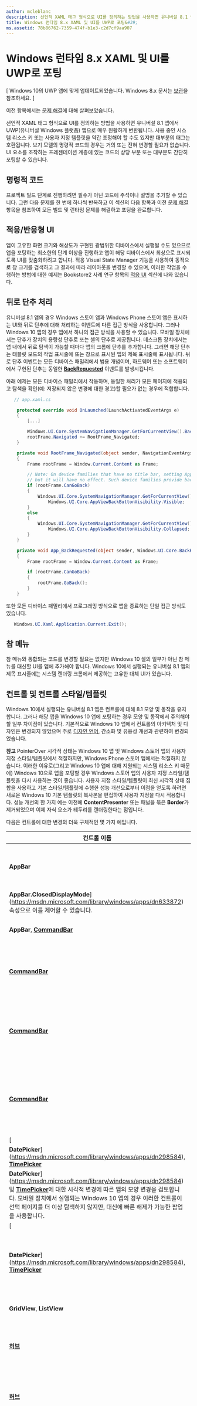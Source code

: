 ```yaml
---
author: mcleblanc
description: 선언적 XAML 태그 형식으로 UI를 정의하는 방법을 사용하면 유니버설 8.1 앱에서 UWP(유니버설 Windows 플랫폼) 앱으로 매우 원활하게 변환됩니다.
title: Windows 런타임 8.x XAML 및 UI를 UWP로 포팅&#39;
ms.assetid: 78b86762-7359-474f-b1e3-c2d7cf9aa907
---
```


# Windows 런타임 8.x XAML 및 UI를 UWP로 포팅

\[ Windows 10의 UWP 앱에 맞게 업데이트되었습니다. Windows 8.x 문서는 [보관](http://go.microsoft.com/fwlink/p/?linkid=619132)을 참조하세요. \]

이전 항목에서는 [문제 해결](w8x-to-uwp-troubleshooting.md)에 대해 살펴보았습니다.

선언적 XAML 태그 형식으로 UI를 정의하는 방법을 사용하면 유니버설 8.1 앱에서 UWP(유니버설 Windows 플랫폼) 앱으로 매우 원활하게 변환됩니다. 사용 중인 시스템 리소스 키 또는 사용자 지정 템플릿을 약간 조정해야 할 수도 있지만 대부분의 태그는 호환됩니다. 보기 모델의 명령적 코드의 경우는 거의 또는 전혀 변경할 필요가 없습니다. UI 요소를 조작하는 프레젠테이션 계층에 있는 코드의 상당 부분 또는 대부분도 간단히 포팅할 수 있습니다.

## 명령적 코드

프로젝트 빌드 단계로 진행하려면 필수가 아닌 코드에 주석이나 설명을 추가할 수 있습니다. 그런 다음 문제를 한 번에 하나씩 반복하고 이 섹션의 다음 항목과 이전 [문제 해결](w8x-to-uwp-troubleshooting.md) 항목을 참조하여 모든 빌드 및 런타임 문제를 해결하고 포팅을 완료합니다.

## 적응/반응형 UI

앱이 고유한 화면 크기와 해상도가 구현된 광범위한 디바이스에서 실행될 수도 있으므로 앱을 포팅하는 최소한의 단계 이상을 진행하고 앱이 해당 디바이스에서 최상으로 표시되도록 UI를 맞춤화하려고 합니다. 적응 Visual State Manager 기능을 사용하여 동적으로 창 크기를 검색하고 그 결과에 따라 레이아웃을 변경할 수 있으며, 이러한 작업을 수행하는 방법에 대한 예제는 Bookstore2 사례 연구 항목의 [적응 UI](w8x-to-uwp-case-study-bookstore2.md#adaptive-ui) 섹션에 나와 있습니다.

## 뒤로 단추 처리

유니버설 8.1 앱의 경우 Windows 스토어 앱과 Windows Phone 스토어 앱은 표시하는 UI와 뒤로 단추에 대해 처리하는 이벤트에 다른 접근 방식을 사용합니다. 그러나 Windows 10 앱의 경우 앱에서 하나의 접근 방식을 사용할 수 있습니다. 모바일 장치에서는 단추가 장치의 용량성 단추로 또는 셸의 단추로 제공됩니다. 데스크톱 장치에서는 앱 내에서 뒤로 탐색이 가능할 때마다 앱의 크롬에 단추를 추가합니다. 그러면 해당 단추는 태블릿 모드의 작업 표시줄에 또는 창으로 표시된 앱의 제목 표시줄에 표시됩니다. 뒤로 단추 이벤트는 모든 디바이스 패밀리에서 범용 개념이며, 하드웨어 또는 소프트웨어에서 구현된 단추는 동일한 [**BackRequested**](https://msdn.microsoft.com/library/windows/apps/dn893596) 이벤트를 발생시킵니다.

아래 예제는 모든 디바이스 패밀리에서 작동하며, 동일한 처리가 모든 페이지에 적용되고 탐색을 확인(예: 저장되지 않은 변경에 대한 경고)할 필요가 없는 경우에 적합합니다.

```csharp
   // app.xaml.cs

    protected override void OnLaunched(LaunchActivatedEventArgs e)
    {
        [...]

        Windows.UI.Core.SystemNavigationManager.GetForCurrentView().BackRequested += App_BackRequested;
        rootFrame.Navigated += RootFrame_Navigated;
    }

    private void RootFrame_Navigated(object sender, NavigationEventArgs e)
    {
        Frame rootFrame = Window.Current.Content as Frame;

        // Note: On device families that have no title bar, setting AppViewBackButtonVisibility can safely execute 
        // but it will have no effect. Such device families provide back button UI for you.
        if (rootFrame.CanGoBack)
        {
            Windows.UI.Core.SystemNavigationManager.GetForCurrentView().AppViewBackButtonVisibility = 
                Windows.UI.Core.AppViewBackButtonVisibility.Visible;
        }
        else
        {
            Windows.UI.Core.SystemNavigationManager.GetForCurrentView().AppViewBackButtonVisibility = 
                Windows.UI.Core.AppViewBackButtonVisibility.Collapsed;
        }
    }

    private void App_BackRequested(object sender, Windows.UI.Core.BackRequestedEventArgs e)
    {
        Frame rootFrame = Window.Current.Content as Frame;

        if (rootFrame.CanGoBack)
        {
            rootFrame.GoBack();
        }
    }
```

또한 모든 디바이스 패밀리에서 프로그래밍 방식으로 앱을 종료하는 단일 접근 방식도 있습니다.

```csharp
   Windows.UI.Xaml.Application.Current.Exit();
```

## 참 메뉴

참 메뉴와 통합되는 코드를 변경할 필요는 없지만 Windows 10 셸의 일부가 아닌 참 메뉴를 대신할 UI를 앱에 추가해야 합니다. Windows 10에서 실행되는 유니버설 8.1 앱의 제목 표시줄에는 시스템 렌더링 크롬에서 제공하는 고유한 대체 UI가 있습니다.

## 컨트롤 및 컨트롤 스타일/템플릿

Windows 10에서 실행되는 유니버설 8.1 앱은 컨트롤에 대해 8.1 모양 및 동작을 유지합니다. 그러나 해당 앱을 Windows 10 앱에 포팅하는 경우 모양 및 동작에서 주의해야 할 일부 차이점이 있습니다. 기본적으로 Windows 10 앱에서 컨트롤의 아키텍처 및 디자인은 변경되지 않았으며 주로 [디자인 언어](#design-language), 간소화 및 유용성 개선과 관련하여 변경되었습니다.

**참고** PointerOver 시각적 상태는 Windows 10 앱 및 Windows 스토어 앱의 사용자 지정 스타일/템플릿에서 적절하지만, Windows Phone 스토어 앱에서는 적절하지 않습니다. 이러한 이유로(그리고 Windows 10 앱에 대해 지원되는 시스템 리소스 키 때문에) Windows 10으로 앱을 포팅할 경우 Windows 스토어 앱의 사용자 지정 스타일/템플릿을 다시 사용하는 것이 좋습니다.
사용자 지정 스타일/템플릿이 최신 시각적 상태 집합을 사용하고 기본 스타일/템플릿에 수행한 성능 개선으로부터 이점을 얻도록 하려면 새로운 Windows 10 기본 템플릿의 복사본을 편집하여 사용자 지정을 다시 적용합니다. 성능 개선의 한 가지 예는 이전에 **ContentPresenter** 또는 패널을 묶은 **Border**가 제거되었으며 이제 자식 요소가 테두리를 렌더링한다는 점입니다.

다음은 컨트롤에 대한 변경의 더욱 구체적인 몇 가지 예입니다.

| 컨트롤 이름 | 변경 |
|--------------|--------|
| **AppBar**   | **AppBar** 컨트롤을 사용하는 경우(이 컨트롤보다는 [**CommandBar**](https://msdn.microsoft.com/library/windows/apps/hh701927)를 사용하는 것이 좋음) Windows 10 앱에서는 기본적으로 해당 컨트롤을 숨기지 않습니다. [
            **AppBar.ClosedDisplayMode**](https://msdn.microsoft.com/library/windows/apps/dn633872) 속성으로 이를 제어할 수 있습니다. |
| **AppBar**, [**CommandBar**](https://msdn.microsoft.com/library/windows/apps/hh701927) | Windows 10 앱에서는 **AppBar** 및 [**CommandBar**](https://msdn.microsoft.com/library/windows/apps/hh701927)에 **자세히 보기** 단추(줄임표)가 있습니다. |
| [**CommandBar**](https://msdn.microsoft.com/library/windows/apps/hh701927) | Windows 스토어 앱에서는 [**CommandBar**](https://msdn.microsoft.com/library/windows/apps/hh701927)의 보조 명령이 항상 표시됩니다. Windows Phone 스토어 앱 및 Windows 10 앱에서는 명령 모음이 열릴 때까지 표시되지 않습니다. |
| [**CommandBar**](https://msdn.microsoft.com/library/windows/apps/hh701927) | Windows Phone 스토어 앱의 경우 [**CommandBar.IsSticky**](https://msdn.microsoft.com/library/windows/apps/hh701944) 값은 명령 모음이 빠른 해제가 가능한지 여부에 영향을 주지 않습니다. Windows 10 앱의 경우 **IsSticky**를 true로 설정하면 **CommandBar**에서 빠른 해제 제스처를 무시합니다. |
| [**CommandBar**](https://msdn.microsoft.com/library/windows/apps/hh701927) | Windows 10 앱에서는 [**CommandBar**](https://msdn.microsoft.com/library/windows/apps/hh701927)에서 [**EdgeGesture.Completed**](https://msdn.microsoft.com/library/windows/apps/hh701622) 이벤트와 [**UIElement.RightTapped**](https://msdn.microsoft.com/library/windows/apps/br208984) 이벤트를 처리하지 않습니다. 또한 탭과 위로 살짝 밀기에 응답하지 않습니다. 여전히 이러한 이벤트를 처리하는 옵션이 있다면 [**IsOpen**](https://msdn.microsoft.com/library/windows/apps/hh701939)으로 설정합니다. |
| [
            **DatePicker**](https://msdn.microsoft.com/library/windows/apps/dn298584), [**TimePicker**](https://msdn.microsoft.com/library/windows/apps/dn299280) | [
            **DatePicker**](https://msdn.microsoft.com/library/windows/apps/dn298584) 및 [**TimePicker**](https://msdn.microsoft.com/library/windows/apps/dn299280)에 대한 시각적 변경에 따른 앱의 모양 변경을 검토합니다. 모바일 장치에서 실행되는 Windows 10 앱의 경우 이러한 컨트롤이 선택 페이지를 더 이상 탐색하지 않지만, 대신에 빠른 해제가 가능한 팝업을 사용합니다. |
| [
            **DatePicker**](https://msdn.microsoft.com/library/windows/apps/dn298584), [**TimePicker**](https://msdn.microsoft.com/library/windows/apps/dn299280) | Windows 10 앱에서는 플라이아웃 내부에 [**DatePicker**](https://msdn.microsoft.com/library/windows/apps/dn298584) 또는 [**TimePicker**](https://msdn.microsoft.com/library/windows/apps/dn299280)를 넣을 수 없습니다. 이러한 컨트롤을 팝업 유형의 컨트롤로 표시하려는 경우 [**DatePickerFlyout**](https://msdn.microsoft.com/library/windows/apps/dn625013) 및 [**TimePickerFlyout**](https://msdn.microsoft.com/library/windows/apps/dn608313)을 사용할 수 있습니다. |
| **GridView**, **ListView** | **GridView**/**ListView**에 대해서는 [GridView/ListView 변경](#gridview)을 참조하세요. |
| [**허브**](https://msdn.microsoft.com/library/windows/apps/dn251843) | Windows Phone 스토어 앱에서는 [**Hub**](https://msdn.microsoft.com/library/windows/apps/dn251843) 컨트롤이 마지막 섹션에서 첫 번째 섹션까지 래핑합니다. Windows 스토어 앱 및 Windows 10 앱에서는 허브 섹션이 래핑하지 않습니다. |
| [**허브**](https://msdn.microsoft.com/library/windows/apps/dn251843) | Windows Phone 스토어 앱에서는 [**Hub**](https://msdn.microsoft.com/library/windows/apps/dn251843) 컨트롤의 배경 이미지가 허브 섹션을 기준으로 시차 효과를 내면서 이동합니다. Windows 스토어 앱 및 Windows 10 앱에서는 시차가 사용되지 않습니다. |
| [**허브**](https://msdn.microsoft.com/library/windows/apps/dn251843)  | 유니버설 8.1 앱에서는 [**HubSection.IsHeaderInteractive**](https://msdn.microsoft.com/library/windows/apps/dn251917) 속성으로 섹션 헤더(및 그 옆에서 렌더링된 펼침 단추 문자 모양)가 대화형이 됩니다. Windows 10 앱에는 헤더 옆에 대화형 "자세히 보기" 어포던스가 있지만, 헤더 자체가 대화형은 아닙니다. **IsHeaderInteractive**에서 여전히 조작이 [**Hub.SectionHeaderClick**](https://msdn.microsoft.com/library/windows/apps/dn251953) 이벤트를 발생시킬지 여부를 결정합니다. |
| **MessageDialog** | **MessageDialog**를 사용하려면 더욱 유연한 [**ContentDialog**](https://msdn.microsoft.com/library/windows/apps/dn633972)를 사용하는 것이 좋습니다. 또한 [XAML UI 기본 사항](http://go.microsoft.com/fwlink/p/?linkid=619992) 샘플을 참조하세요. |
| **ListPickerFlyout**, **PickerFlyout**  | **ListPickerFlyout** 및 **PickerFlyout**은 Windows 10 앱에서 사용되지 않습니다. 단일 선택 플라이아웃의 경우 [**MenuFlyout**](https://msdn.microsoft.com/library/windows/apps/dn299030)을 사용하고, 더욱 복잡한 환경의 경우 [**Flyout**](https://msdn.microsoft.com/library/windows/apps/dn279496)을 사용합니다. |
| [**PasswordBox**](https://msdn.microsoft.com/library/windows/apps/br227519) | [
            **PasswordBox.IsPasswordRevealButtonEnabled**](https://msdn.microsoft.com/library/windows/apps/hh702579) 속성은 Windows 10 앱에서 사용되지 않으며, 설정해도 아무 영향이 없습니다. 대신 [**PasswordBox.PasswordRevealMode**](https://msdn.microsoft.com/library/windows/apps/dn890867)를 사용합니다. 이 속성이 **Peek**의 기본값입니다(Windows 스토어 앱에서처럼 눈 문자 모양이 표시됨). 또한 [암호 상자에 대한 지침](https://msdn.microsoft.com/library/windows/apps/dn596103)을 참조하세요. |
| [**Pivot**](https://msdn.microsoft.com/library/windows/apps/dn608241) | [
            **Pivot**](https://msdn.microsoft.com/library/windows/apps/dn608241) 컨트롤은 이제 범용이며 더 이상 모바일 디바이스로 사용이 제한되지 않습니다. |
| [**SearchBox**](https://msdn.microsoft.com/library/windows/apps/dn252771) | [
            **SearchBox**](https://msdn.microsoft.com/library/windows/apps/dn252803)는 범용 디바이스 패밀리에 구현되어 있지만 모바일 디바이스에서 완전히 작동하지 않습니다. [AutoSuggestBox를 위해 더 이상 사용되지 않는 SearchBox](#searchbox)를 참조하세요. |
| **SemanticZoom** | **SemanticZoom**에 대해서는 [SemanticZoom 변경](#semantic-zoom)을 참조하세요. |
| [**ScrollViewer**](https://msdn.microsoft.com/library/windows/apps/br209527)  | [
            **ScrollViewer**](https://msdn.microsoft.com/library/windows/apps/br209527)의 일부 기본 속성이 변경되었습니다. [
            **HorizontalScrollMode**](https://msdn.microsoft.com/library/windows/apps/br209549)는 **Auto**이고, [**VerticalScrollMode**](https://msdn.microsoft.com/library/windows/apps/br209589)는 **Auto**이며, [**ZoomMode**](https://msdn.microsoft.com/library/windows/apps/br209601)는 **Disabled**입니다. 새 기본값이 앱에 적합하지 않으면 스타일에서 변경하거나 컨트롤 자체의 로컬 값으로 변경할 수 있습니다.  |
| [**TextBox**](https://msdn.microsoft.com/library/windows/apps/br209683) | Windows 스토어 앱에서는 [**TextBox**](https://msdn.microsoft.com/library/windows/apps/br209683)에 대한 맞춤법 검사가 기본적으로 꺼져 있습니다. Windows Phone 스토어 앱 및 Windows 10 앱에서는 기본적으로 켜져 있습니다. |
| [**TextBox**](https://msdn.microsoft.com/library/windows/apps/br209683) | [
            **TextBox**](https://msdn.microsoft.com/library/windows/apps/br209683)의 기본 글꼴 크기가 11에서 15로 변경되었습니다. |
| [**TextBox**](https://msdn.microsoft.com/library/windows/apps/br209683) | [
            **TextBox.TextReadingOrder**](https://msdn.microsoft.com/library/windows/apps/dn252859)의 기본값이 **Default**에서 **DetectFromContent**로 변경되었습니다. 값이 적합하지 않으면 **UseFlowDirection**을 사용합니다.. **Default**는 사용하지 않습니다. Various |
| 테마 컬러는 Windows Phone 스토어 앱 및 Windows 10 앱에 적용되지만, Windows 스토어 앱에는 적용되지 않습니다. | UWP 앱 컨트롤에 대한 자세한 내용은 [기능별 컨트롤](https://msdn.microsoft.com/library/windows/apps/mt185405), [컨트롤 목록](https://msdn.microsoft.com/library/windows/apps/mt185406) 및 [컨트롤에 대한 지침](https://msdn.microsoft.com/library/windows/apps/dn611856)을 참조하세요.  |

Windows 10의 디자인 언어

##  유니버설 8.1 앱과 Windows 10 앱 사이의 디자인 언어에 중요한 차이점이 몇 가지 있습니다.

자세한 내용은 [디자인](http://dev.windows.com/design)을 참조하세요. 디자인 언어의 변경에도 불구하고 디자인 원칙은 일관되게 유지됩니다. 즉, 세부 정보에 신경을 쓰지만 항상 크롬이 아니라 콘텐츠에 집중하여 간결함을 추구하며, 시각적 요소를 적극적으로 최소화하고, 디지털 도메인에 대한 인증 상태를 유지하며, 특히 입력 체계에 시각적 계층 구조를 사용하며, 그리드에 디자인을 사용하고 유연한 애니메이션을 사용하여 독창적인 사용자 환경을 제공합니다. 유효 픽셀, 가시거리 및 배율 인수

## 이전에 보기 픽셀은 장치의 실제 물리적 크기와 해상도에서 UI 요소의 크기 및 레이아웃을 추상화하는 방법이었습니다.

이제 보기 픽셀은 유효 픽셀로 발전했으며 해당 용어의 설명, 의미하는 내용 및 이러한 용어가 제공하는 추가 가치는 다음과 같습니다. “해상도”라는 용어는 일반적으로 생각하는 픽셀 수가 아닌 픽셀 밀도 기준을 의미합니다.

“유효 해상도”는 장치의 가시거리와 물리적 픽셀 크기의 차이를 고려하여 이미지 또는 문자 모양을 구성하는 물리적 픽셀 수를 눈으로 확인할 수 있는 방법입니다(픽셀 밀도는 물리적 픽셀 크기의 역). 유효 해상도는 사용자 중심이므로 환경을 구축하는 데 유용한 메트릭입니다. 모든 요소를 이해하고 UI 요소의 크기를 제어하여 유용한 사용자 환경을 구축할 수 있습니다. 장치마다 유효 픽셀 수가 다릅니다. 가장 작은 장치의 경우 320epx에서부터 중간 크기 모니터의 경우 최대 1024epx 이상의 상당한 너비에 이르기까지 다양합니다.

기존과 마찬가지로 자동 크기 조정 요소 및 동적 레이아웃 패널을 계속 사용할 수 있습니다. XAML 태그에서 고정 크기로 UI 요소의 속성을 설정할 수 있는 경우가 몇 가지 있습니다. 배율 인수는 앱이 실행되는 장치와 사용자가 지정한 디스플레이 설정에 따라 앱에 자동으로 적용됩니다. 또한 배율 인수는 고정 크기의 모든 UI 요소를 유지하여 다양한 화면 크기에서 사용자에게 거의 일정한 크기의 터치(및 읽기) 대상을 제공하는 역할을 합니다. 또한 동적 레이아웃과 함께 사용하면 단순히 장치에 따라 UI 크기를 광학적으로 조정하지는 않습니다. 대신 사용 가능한 공간에 적절한 콘텐츠 양을 맞추기 위해 필요한 작업을 수행합니다. 앱이 모든 디스플레이에서 최상의 환경을 제공하므로, 각기 특정 배율 인수에 적합한 여러 가지 크기로 각 비트맵 자산을 만드는 것이 좋습니다.

100%, 200% 및 400% 배율의 자산을 제공(해당하는 우선 순위로)하면 대부분의 경우에 중간 배율에서 좋은 결과가 나옵니다. **참고** 어떤 이유로든 둘 이상의 크기로 자산을 만들 수 없는 경우 100% 배율 자산을 만듭니다.

Microsoft Visual Studio에서 UWP 앱의 기본 프로젝트 템플릿은 브랜딩 자산(타일 이미지 및 로고)을 하나의 크기로만 제공하지만 100% 배율은 아닙니다. 고유한 앱의 자산을 작성할 때 이 섹션의 지침에 따라 100%, 200% 및 400% 크기를 제공하고 자산 팩을 사용하세요. 복잡한 아트워크가 있으면 훨씬 더 큰 크기로 자산을 제공할 수 있습니다.

벡터 아트를 시작하면 모든 배율에서 고품질의 자산을 생성하기가 비교적 쉽습니다. 모든 배율 인수를 지원하도록 권장하는 것은 아니지만 Windows 10 앱에 대한 전체 배율 인수 목록은 100%, 125%, 150%, 200%, 250%, 300% 및 400%입니다.

여러 배율의 자산을 제공하면 스토어에서 각 장치에 맞는 올바른 크기의 자산을 선택하고 해당 자산만 다운로드됩니다. 스토어에서 장치의 DPI에 따라 다운로드할 자산을 선택합니다. Windows 스토어 앱에서 140%, 220% 등의 배율 인수로 자산을 다시 사용할 수 있지만 앱은 새 배율 인수 중 하나로 실행되므로 일부 비트맵 크기 조정은 어쩔 수 없습니다. 다양한 장치에서 앱을 테스트하여 결과가 만족스러운지 여부를 확인하세요. 리터럴 차원 값이 태그(크기 모양 또는 기타 요소, 입력 체계)에 사용되는 Windows 스토어 앱의 XAML 태그를 다시 사용할 수도 있습니다.

그러나 일부의 경우에 큰 배율 인수가 유니버설 8.1 앱이 아닌 Windows 10 앱의 장치에서 사용됩니다(예를 들어 150%는 이전에 140%였던 곳에서 사용되며 200%는 180%였던 곳에서 사용됨). 따라서 Windows 10에서 현재 이러한 리터럴 값이 너무 크다고 생각되면 0.8을 곱해 보세요. 자세한 내용은 [UWP 앱용 반응형 디자인 101](https://msdn.microsoft.com/library/windows/apps/dn958435)을 참조하세요. GridView/ListView 변경

## 컨트롤을 세로로(이전에 기본적으로 가로였던 대신) 스크롤할 수 있도록 하기 위해 [**GridView**](https://msdn.microsoft.com/library/windows/apps/br242705)에 대한 기본 스타일 setter에 몇 가지 변경 내용이 적용되었습니다.

프로젝트의 기본 스타일 복사본을 편집하면 복사본에 이러한 변경이 없으므로 수동으로 변경해야 합니다. 변경 목록은 다음과 같습니다. [
            **ScrollViewer.HorizontalScrollBarVisibility**](https://msdn.microsoft.com/library/windows/apps/br209547)에 대한 setter가 **Auto**에서 **Disabled**로 변경되었습니다.

-   [
            **ScrollViewer.VerticalScrollBarVisibility**](https://msdn.microsoft.com/library/windows/apps/br209587)에 대한 setter가 **Disabled**에서 **Auto**로 변경되었습니다.
-   [
            **ScrollViewer.HorizontalScrollMode**](https://msdn.microsoft.com/library/windows/apps/br209549)에 대한 setter가 **Enabled**에서 **Disabled**로 변경되었습니다.
-   [
            **ScrollViewer.VerticalScrollMode**](https://msdn.microsoft.com/library/windows/apps/br209589)에 대한 setter가 **Disabled**에서 **Enabled**로 변경되었습니다.
-   [
            **ItemsPanel**](https://msdn.microsoft.com/library/windows/apps/br242826)에 대한 setter에서 [**ItemsWrapGrid.Orientation**](https://msdn.microsoft.com/library/windows/apps/dn298907) 값이 **Vertical**에서 **Horizontal**로 변경되었습니다.
-   마지막 변경 내용(**Orientation**에 대한 변경)이 모순되는 것처럼 보인다면 래핑 그리드에 대해 이야기한 내용을 기억해 보세요.

가로 방향 래핑 그리드(새 값)는 텍스트가 가로로 표시되고 다음 줄이 아래쪽으로 페이지 끝에서 중단되는 쓰기 시스템과 유사합니다. 세로로 스크롤되는 텍스트의 페이지입니다. 반대로, 세로 방향 래핑 그리드 (이전 값)는 텍스트가 세로로 표시되고 따라서 가로로 스크롤되는 쓰기 시스템과 유사합니다. 다음의 Windows 10에서 변경되었거나 지원되지 않는 [**GridView**](https://msdn.microsoft.com/library/windows/apps/br242705) 및 [**ListView**](https://msdn.microsoft.com/library/windows/apps/br242878) 측면입니다.

[
            **IsSwipeEnabled**](https://msdn.microsoft.com/library/windows/apps/hh702518) 속성(Windows 스토어 앱에만 해당)은 Windows 10 앱에 대해 지원되지 않습니다.

-   API는 여전히 존재하지만, 효과가 없는 설정입니다. 이전의 모든 선택 제스처는 아래쪽으로 살짝 밀기(데이터가 검색할 수 없다는 것을 표시하므로 지원되지 않음) 및 마우스 오른쪽 단추로 클릭(상황에 맞는 메뉴를 표시하기 위해 예약됨)을 제외하고 지원됩니다. [
            **ReorderMode**](https://msdn.microsoft.com/library/windows/apps/dn625099) 속성(Windows Phone 스토어 앱에만 해당)은 Windows 10 앱에 대해 지원되지 않습니다.
-   API는 여전히 존재하지만, 효과가 없는 설정입니다. 대신 **GridView** 또는 **ListView**에서 [**AllowDrop**](https://msdn.microsoft.com/library/windows/apps/br208912) 및 [**CanReorderItems**](https://msdn.microsoft.com/library/windows/apps/br242882)를 true로 설정합니다. 그러면 사용자가 누르고 있기(또는 클릭하고 끌기) 제스처를 사용하여 순서를 바꿀 수 있습니다. Windows 10에 대해 개발할 때 항목 컨테이너 스타일에서 [**ListView**](https://msdn.microsoft.com/library/windows/apps/br242878)와 [**GridView**](https://msdn.microsoft.com/library/windows/apps/br242705) 둘 다에 [**GridViewItemPresenter**](https://msdn.microsoft.com/library/windows/apps/dn279298) 대신 [**ListViewItemPresenter**](https://msdn.microsoft.com/library/windows/apps/dn298500)를 사용합니다.
-   기본 항목 컨테이너 스타일의 복사본을 편집하면 올바른 형식을 가져올 수 있습니다. 선택 시각 효과가 Windows 10 앱에 대해 변경되었습니다.
-   [
            **SelectionMode**](https://msdn.microsoft.com/library/windows/apps/br242915)를 **Multiple**로 설정하면 기본적으로 확인란이 각 항목에 대해 렌더링됩니다. **ListView** 항목의 기본 설정은 항목 옆 인라인에 확인란을 배치한다는 것이며 결과적으로 항목의 나머지에서 차지하는 공간이 약간 축소되며 이동됩니다. **GridView** 항목의 경우 기본적으로 항목의 위에 확인란을 오버레이합니다. 그러나 어떤 경우에도 확인란의 레이아웃(인라인 또는 오버레이)을 [**CheckMode**](https://msdn.microsoft.com/library/windows/apps/dn913923) 속성으로 제어할 수 있으며, 아래 예제와 같이 항목 컨테이너 스타일 내부의 [**ListViewItemPresenter**](https://msdn.microsoft.com/library/windows/apps/windows.ui.xaml.controls.primitives.listviewitempresenter.aspx) 요소에서 표시할지 여부를 [**SelectionCheckMarkVisualEnabled**](https://msdn.microsoft.com/library/windows/apps/dn298541) 속성으로 제어할 수 있습니다. Windows 10에서는 UI 가상화 중에 [**ContainerContentChanging**](https://msdn.microsoft.com/library/windows/apps/dn298914) 이벤트가 항목당 두 번(각각 회수 시와 다시 사용 시) 발생합니다.
-   [
            **InRecycleQueue**](https://msdn.microsoft.com/library/windows/apps/dn279443) 값이 **true**이고 수행할 특별한 회수 작업이 없는 경우 동일한 항목이 다시 사용될 때(이 경우 **InRecycleQueue**가 **false**) 다시 입력되므로 이벤트 처리기를 즉시 종료할 수 있습니다. 인라인 확인란이 있는 listviewitempresenter

```xml
<Style x:Key="CustomItemContainerStyle" TargetType="ListViewItem|GridViewItem">
    ...
    <Setter.Value>
        <ControlTemplate TargetType="ListViewItem|GridViewItem">
            <ListViewItemPresenter CheckMode="Inline|Overlay" ... />
        </ControlTemplate>
    </Setter.Value>
    ...
</Style>
```

![인라인 확인란이 있는 ListViewItemPresenter](images/w8x-to-uwp-case-studies/ui-listviewbase-cb-inline.jpg)

확인란이 오버레이된 listviewitempresenter

![확인란이 오버레이된 ListViewItemPresenter](images/w8x-to-uwp-case-studies/ui-listviewbase-cb-overlay.jpg)

위의 이유로 아래쪽으로 살짝 밀기 및 마우스 오른쪽 단추로 클릭 제스처를 선택 항목에서 제거하면 조작 모델이 변경되었습니다. 그 결과 중 하나로 이제 [**ItemClick**](https://msdn.microsoft.com/library/windows/apps/br242904) 및 [**SelectionChanged**](https://msdn.microsoft.com/library/windows/apps/br209776) 이벤트를 함께 사용할 수 있습니다.

-   Windows 10 앱의 경우 시나리오를 검토하고 "선택" 또는 "호출" 조작 모델을 채택할지 여부를 결정합니다. 자세한 내용은 [조작 모드를 변경하는 방법](https://msdn.microsoft.com/library/windows/apps/xaml/hh780625)을 참조하세요. [
            **ListViewItemPresenter**](https://msdn.microsoft.com/library/windows/apps/windows.ui.xaml.controls.primitives.listviewitempresenter.aspx)의 스타일을 지정하는 데 사용하는 속성이 일부 변경되었습니다.
-   새로운 속성은 [**CheckBoxBrush**](https://msdn.microsoft.com/library/windows/apps/dn913905), [**PressedBackground**](https://msdn.microsoft.com/library/windows/apps/dn913931), [**SelectedPressedBackground**](https://msdn.microsoft.com/library/windows/apps/dn913937) 및 [**FocusSecondaryBorderBrush**](https://msdn.microsoft.com/library/windows/apps/dn898370)입니다. Windows 10 앱에서 무시되는 속성은 [**Padding**](https://msdn.microsoft.com/library/windows/apps/dn424775)(대신 [**ContentMargin**](https://msdn.microsoft.com/library/windows/apps/dn424773) 사용), [**CheckHintBrush**](https://msdn.microsoft.com/library/windows/apps/dn298504), [**CheckSelectingBrush**](https://msdn.microsoft.com/library/windows/apps/dn298506), [**PointerOverBackgroundMargin**](https://msdn.microsoft.com/library/windows/apps/dn424778), [**ReorderHintOffset**](https://msdn.microsoft.com/library/windows/apps/dn298528), [**SelectedBorderThickness**](https://msdn.microsoft.com/library/windows/apps/dn298533) 및 [**SelectedPointerOverBorderBrush**](https://msdn.microsoft.com/library/windows/apps/dn298539)입니다. 다음 표에서는 [**ListViewItem**](https://msdn.microsoft.com/library/windows/apps/br242919) 및 [**GridViewItem**](https://msdn.microsoft.com/library/windows/apps/hh738501) 컨트롤 템플릿의 시각적 상태 및 시각적 상태 그룹에 대한 변경 내용을 설명합니다.

8.1

| Windows 10                 |                         | CommonStates        |                     |
|---------------------|-------------------------|-------------------|---------------------|
| CommonStates        |                         | 일반      |                     |
|                     | 일반                  |                   | PointerOver              |
|                     | PointerOver             |                   | Pressed         |
|                     | Pressed                 |                   | PointerOverPressed             |
|                     | [사용할 수 없음]      |                   | 사용 안 함       |
|                     | [사용할 수 없음]                |                   | [사용할 수 없음]       |
|                     | PointerOverSelected           |                   | [사용할 수 없음] |
|                     | 선택함           |                   | [사용할 수 없음]            |
|                     | PressedSelected           |                   | [사용할 수 없음]     |
| DisabledStates       |                         | [사용할 수 없음]    |                     |
|                     | 사용 안 함           |                   | [사용할 수 없음]            |
|                     | 사용           |                   | SelectionHintStates             |
| [사용할 수 없음] |                         | VerticalSelectionHint     |                     |
|                     | [사용할 수 없음]   |                   | HorizontalSelectionHint       |
|                     | [사용할 수 없음] |                   | NoSelectionHint       |
|                     | [사용할 수 없음]         |                   | [사용할 수 없음]       |
| MultiSelectStates       |                         | [사용할 수 없음] |                     |
|                     | MultiSelectDisabled           |                   | [사용할 수 없음] |
|                     | MultiSelectEnabled           |                   | SelectionStates  |
| [사용할 수 없음]     |                         | 선택 취소     |                     |
|                     | [사용할 수 없음]             |                   | 선택되지 않음       |
|                     | [사용할 수 없음]              |                   | UnselectedPointerOver       |
|                     | [사용할 수 없음]   |                   | UnselectedSwiping       |
|                     | [사용할 수 없음]       |                   | 선택       |
|                     | [사용할 수 없음]               |                   | 선택함       |
|                     | [사용할 수 없음]                |                   | SelectedSwiping       |
|                     | [사용할 수 없음]         |                   | SelectedUnfocused       |
|                     | [사용할 수 없음]       |                   | 사용자 지정 [**ListViewItem**](https://msdn.microsoft.com/library/windows/apps/br242919) 또는 [**GridViewItem**](https://msdn.microsoft.com/library/windows/apps/hh738501) 컨트롤 템플릿이 있다면 위의 변경 내용을 고려하여 해당 템플릿을 검토합니다.       |

새 기본 템플릿의 복사본을 편집하고 각각에 사용자 지정을 다시 적용하여 시작하는 것이 좋습니다. 어떠한 이유로 그렇게 할 수 없는 경우 기존 템플릿을 편집한 후 다음과 같은 몇 가지 일반 지침에 따라 작업을 시작할 수 있습니다. 새로운 MultiSelectStates 시각적 상태 그룹을 추가합니다.

-   새로운 MultiSelectDisabled 시각적 상태를 추가합니다.
-   새로운 MultiSelectEnabled 시각적 상태를 추가합니다.
-   새로운 DisabledStates 시각적 상태 그룹을 추가합니다.
-   새로운 Enabled 시각적 상태를 추가합니다.
-   CommonStates 시각적 상태 그룹에서 PointerOverPressed 시각적 상태를 제거합니다.
-   Disabled 시각적 상태를 DisabledStates 시각적 상태 그룹으로 이동합니다.
-   새로운 PointerOverSelected 시각적 상태를 추가합니다.
-   새로운 PressedSelected 시각적 상태를 추가합니다.
-   SelectedHintStates 시각적 상태 그룹을 제거합니다.
-   SelectionStates 시각적 상태 그룹에서 Selected 시각적 상태를 CommonStates 시각적 상태 그룹으로 이동합니다.
-   전체 SelectionStates 시각적 상태 그룹을 제거합니다.
-   지역화 및 세계화

## UWP 앱 프로젝트의 유니버설 8.1 프로젝트에서 Resources.resw 파일을 다시 사용할 수 있습니다.

파일을 복사한 후 프로젝트에 추가하고 **빌드 작업**을 **PRIResource**로 설정하고 **출력 디렉터리로 복사**를 **복사 안 함**으로 설정합니다. [
            **ResourceContext.QualifierValues**](https://msdn.microsoft.com/library/windows/apps/br206071)에서는 디바이스 패밀리 리소스 선택 배율에 따라 디바이스 패밀리 관련 리소스를 로드하는 방법에 대해 설명합니다. 재생

## [
            **Windows.Media.PlayTo**](https://msdn.microsoft.com/library/windows/apps/br207025) 네임스페이스의 API는 Windows 10 앱에서 사용되지 않으며, 대신 [**Windows.Media.Casting**](https://msdn.microsoft.com/library/windows/apps/dn972568) API가 사용됩니다.

리소스 키 및 TextBlock 스타일 크기

## Windows 10에 대한 디자인 언어가 발전하여 특정 시스템 스타일이 변경되었습니다.

어떤 경우에는 변경된 스타일 속성과 어울리도록 보기의 시각적 디자인을 다시 확인할 수 있습니다. 다른 경우에는 리소스 키가 더 이상 지원되지 않습니다.

Visual Studio의 XAML 태그 편집기는 확인할 수 없는 리소스 키에 대한 참조를 강조 표시합니다. 예를 들어 XAML 태그 편집기에서는 스타일 키 `ListViewItemTextBlockStyle`에 대한 참조에 빨간색 구부러진 곡선으로 밑줄을 표시합니다. 문제가 수정되지 않은 경우 해당 키를 에뮬레이터 또는 장치에 배포하려고 하면 앱이 즉시 종료됩니다. 따라서 XAML 태그가 정확한지 유의해야 합니다. Visual Studio는 이러한 문제를 식별하는 데 유용한 도구입니다. 계속 지원되는 키의 경우 디자인 언어의 변경은 일부 스타일에서 설정한 속성이 변경되었음을 의미합니다.

예를 들어 `TitleTextBlockStyle`은 **FontSize**를 Windows 스토어 앱에서는 14.667px로, Windows Phone 스토어 앱에서는 18.14px로 설정합니다. 그러나 Windows 10 앱에서는 동일한 스타일이 **FontSize**를 훨씬 더 큰 24px로 설정합니다. 디자인 및 레이아웃을 검토하고 올바른 위치에 적절한 스타일을 사용하세요. 자세한 내용은 [글꼴에 대한 지침](https://msdn.microsoft.com/library/windows/apps/hh700394.aspx) 및 [UWP 앱 디자인](http://dev.windows.com/design)을 참조하세요. 다음은 더 이상 지원되지 않는 키의 전체 목록입니다.

CheckBoxAndRadioButtonMinWidthSize

-   CheckBoxAndRadioButtonTextPaddingThickness
-   ComboBoxFlyoutListPlaceholderTextOpacity
-   ComboBoxFlyoutListPlaceholderTextThemeMargin
-   ComboBoxHighlightedBackgroundThemeBrush
-   ComboBoxHighlightedBorderThemeBrush
-   ComboBoxHighlightedForegroundThemeBrush
-   ComboBoxInlinePlaceholderTextForegroundThemeBrush
-   ComboBoxInlinePlaceholderTextThemeFontWeight
-   ComboBoxItemDisabledThemeOpacity
-   ComboBoxItemHighContrastBackgroundThemeMargin
-   ComboBoxItemMinHeightThemeSize
-   ComboBoxPlaceholderTextBlockStyle
-   ComboBoxPlaceholderTextThemeMargin
-   CommandBarBackgroundThemeBrush
-   CommandBarForegroundThemeBrush
-   ContentDialogButton1HostPadding
-   ContentDialogButton2HostPadding
-   ContentDialogButtonsMinHeight
-   ContentDialogContentLandscapeWidth
-   ContentDialogContentMinHeight
-   ContentDialogDimmingColor
-   ContentDialogTitleMinHeight
-   ControlContextualInfoTextBlockStyle
-   ControlHeaderContentPresenterStyle
-   ControlHeaderTextBlockStyle
-   FlyoutContentPanelLandscapeThemeMargin
-   FlyoutContentPanelPortraitThemeMargin
-   GrabberMargin
-   GridViewItemMargin
-   GridViewItemPlaceholderBackgroundThemeBrush
-   GroupHeaderTextBlockStyle
-   HeaderContentPresenterStyle
-   HighContrastBlack
-   HighContrastWhite
-   HubHeaderCharacterSpacing
-   HubHeaderFontSize
-   HubHeaderMarginThickness
-   HubSectionHeaderCharacterSpacing
-   HubSectionHeaderFontSize
-   HubSectionHeaderMarginThickness
-   HubSectionMarginThickness
-   InlineWindowPlayPauseMargin
-   ItemTemplate
-   LeftFullWindowMargin
-   LeftMargin
-   ListViewEmptyStaticTextBlockStyle
-   ListViewItemContentTextBlockStyle
-   ListViewItemContentTranslateX
-   ListViewItemMargin
-   ListViewItemMultiselectCheckBoxMargin
-   ListViewItemSubheaderTextBlockStyle
-   ListViewItemTextBlockStyle
-   MediaControlPanelAudioThemeBrush
-   MediaControlPanelPhoneVideoThemeBrush
-   MediaControlPanelVideoThemeBrush
-   MediaControlPanelVideoThemeColor
-   MediaControlPlayPauseThemeBrush
-   MediaControlTimeRowThemeBrush
-   MediaControlTimeRowThemeColor
-   MediaDownloadProgressIndicatorThemeBrush
-   MediaErrorBackgroundThemeBrush
-   MediaTextThemeBrush
-   MenuFlyoutBackgroundThemeBrush
-   MenuFlyoutBorderThemeBrush
-   MenuFlyoutLandscapeThemePadding
-   MenuFlyoutLeftLandscapeBorderThemeThickness
-   MenuFlyoutPortraitBorderThemeThickness
-   MenuFlyoutPortraitThemePadding
-   MenuFlyoutRightLandscapeBorderThemeThickness
-   MessageDialogContentStyle
-   MessageDialogTitleStyle
-   MinimalWindowMargin
-   PasswordBoxCheckBoxThemeMargin
-   PhoneAccentBrush
-   PhoneBackgroundBrush
-   PhoneBackgroundColor
-   PhoneBaseBlackColor
-   PhoneBaseHighColor
-   PhoneBaseLowColor
-   PhoneBaseLowSolidColor
-   PhoneBaseMediumHighColor
-   PhoneBaseMediumMidColor
-   PhoneBaseMediumMidSolidColor
-   PhoneBaseMidColor
-   PhoneBaseWhiteColor
-   PhoneBorderThickness
-   PhoneButtonBasePressedForegroundBrush
-   PhoneButtonContentPadding
-   PhoneButtonFontWeight
-   PhoneButtonMinHeight
-   PhoneButtonMinWidth
-   PhoneChromeBrush
-   PhoneChromeColor
-   PhoneControlBackgroundColor
-   PhoneControlDisabledColor
-   PhoneControlForegroundColor
-   PhoneDisabledBrush
-   PhoneDisabledColor
-   PhoneFontFamilyLight
-   PhoneFontFamilySemiBold
-   PhoneForegroundBrush
-   PhoneForegroundColor
-   PhoneHighContrastSelectedBackgroundThemeBrush
-   PhoneHighContrastSelectedForegroundThemeBrush
-   PhoneImagePlaceholderColor
-   PhoneLowBrush
-   PhoneMidBrush
-   PhonePageBackgroundColor
-   PhonePivotLockedTranslation
-   PhonePivotUnselectedItemOpacity
-   PhoneRadioCheckBoxBorderBrush
-   PhoneRadioCheckBoxBrush
-   PhoneRadioCheckBoxCheckBrush
-   PhoneRadioCheckBoxPressedBrush
-   PhoneStrokeThickness
-   PhoneTextHighColor
-   PhoneTextLowColor
-   PhoneTextMidColor
-   PhoneTextOverAccentColor
-   PhoneTouchTargetLargeOverhang
-   PhoneTouchTargetOverhang
-   PivotHeaderItemPadding
-   PlaceholderContentPresenterStyle
-   ProgressBarHighContrastAccentBarThemeBrush
-   ProgressBarIndeterminateRectagleThemeSize
-   ProgressBarRectangleStyle
-   ProgressRingActiveBackgroundOpacity
-   ProgressRingElipseThemeMargin
-   ProgressRingElipseThemeSize
-   ProgressRingTextForegroundThemeBrush
-   ProgressRingTextThemeMargin
-   ProgressRingThemeSize
-   RichEditBoxTextThemeMargin
-   RightFullWindowMargin
-   RightMargin
-   ScrollBarMinThemeHeight
-   ScrollBarMinThemeWidth
-   ScrollBarPanningThumbThemeHeight
-   ScrollBarPanningThumbThemeWidth
-   SliderThumbDisabledBorderThemeBrush
-   SliderTrackBorderThemeBrush
-   SliderTrackDisabledBorderThemeBrush
-   TextBoxBackgroundColor
-   TextBoxBorderColor
-   TextBoxDisabledHeaderForegroundThemeBrush
-   TextBoxFocusedBackgroundThemeBrush
-   TextBoxForegroundColor
-   TextBoxPlaceholderColor
-   TextControlHeaderMarginThemeThickness
-   TextControlHeaderMinHeightSize
-   TextStyleExtraExtraLargeFontSize
-   TextStyleExtraLargePlusFontSize
-   TextStyleMediumFontSize
-   TextStyleSmallFontSize
-   TimeRemainingElementMargin
-   AutoSuggestBox를 위해 더 이상 사용되지 않는 SearchBox

## [
            **SearchBox**](https://msdn.microsoft.com/library/windows/apps/dn252803)는 범용 디바이스 패밀리에 구현되어 있지만 모바일 디바이스에서 완전히 작동하지 않습니다.

유니버설 검색 환경에 [**AutoSuggestBox**](https://msdn.microsoft.com/library/windows/apps/dn633874)를 사용합니다. 일반적으로 **AutoSuggestBox**를 사용하여 검색 환경을 구현하는 방법은 다음과 같습니다. 사용자가 입력을 시작하면 **UserInput**이라는 이유의 **TextChanged** 이벤트가 발생합니다.

그러면 제안 목록을 채우고 [**AutoSuggestBox**](https://msdn.microsoft.com/library/windows/apps/dn633874)의 **ItemsSource**를 설정합니다. 사용자가 목록을 탐색하면 **SuggestionChosen** 이벤트가 발생합니다(또한 **TextMemberDisplayPath**를 설정한 경우 텍스트 상자가 지정된 속성으로 자동으로 채워짐). 사용자가 Enter 키를 사용하여 선택을 전송하면 **QuerySubmitted** 이벤트가 발생합니다. 이때 해당 제안에 대한 작업을 수행할 수 있습니다(이 경우 지정된 콘텐츠에 대한 세부 정보가 있는 다른 페이지로 이동할 가능성이 가장 큼). **SearchBoxQuerySubmittedEventArgs**의 **LinguisticDetails** 및 **Language** 속성은 더 이상 지원되지 않습니다(이 기능을 지원하는 동등한 API가 있음). **KeyModifiers**도 더 이상 지원되지 않습니다. [
            **AutoSuggestBox**](https://msdn.microsoft.com/library/windows/apps/dn633874)는 입력기(IME)도 지원합니다.

"찾기" 아이콘을 표시할 수도 있습니다(아이콘 조작 시 **QuerySubmitted** 이벤트가 발생함). [AutoSuggestBox 포팅 샘플](http://go.microsoft.com/fwlink/p/?linkid=619996)을 참조하세요.

```xml
   <AutoSuggestBox ... >
        <AutoSuggestBox.QueryIcon>
            <SymbolIcon Symbol="Find"/>
        </AutoSuggestBox.QueryIcon>
    </AutoSuggestBox>
```

SemanticZoom 변경

## Windows Phone 모델에서 [**SemanticZoom**](https://msdn.microsoft.com/library/windows/apps/hh702601)에 대한 축소 제스처가 그룹 헤더를 탭하거나 클릭하는 것으로 수렴되었습니다(따라서 데스크톱 컴퓨터에서 축소에 해당하는 빼기 단추가 더 이상 표시되지 않음).

이제 모든 장치에서 무료로 동일하고 일관된 동작을 가져옵니다. Windows Phone 모델의 한 가지 표면적인 차이는 축소 보기(점프 목록)가 확대 보기를 오버레이하는 대신 확대 보기를 대체한다는 점입니다. 이러한 이유로 축소 보기에서 모든 반투명 배경을 제거할 수 있습니다. Windows Phone 스토어 앱에서는 축소 보기가 화면 크기로 확장됩니다.

Windows 스토어 앱 및 Windows 10 앱에서는 축소 보기의 크기가 **SemanticZoom** 컨트롤의 범위로 제한됩니다. Windows Phone 스토어 앱에서 축소 보기 뒤의 콘텐츠(z-순서로)는 축소 보기의 백그라운드에 투명도가 있는 경우 비쳐 보입니다.

Windows 스토어 앱 및 Windows 10 앱에서는 축소 보기 뒤에 아무것도 표시되지 않습니다. Windows 스토어 앱에서 앱이 비활성화되고 다시 활성화되면 축소 보기가 사라지고(표시되어 있는 경우) 확대 보기가 대신 표시됩니다.

Windows Phone 스토어 앱 및 Windows 10 앱에서는 축소 보기가 표시되어 있는 경우 계속 표시됩니다. Windows Phone 스토어 앱 및 Windows 10 앱에서는 뒤로 단추를 누를 경우 축소 보기가 사라집니다.

Windows 스토어 앱의 경우 기본 제공 뒤로 단추 처리가 없으므로 이 문제가 해당되지 않습니다. 설정

## Windows 런타임 8.x **SettingsPane** 클래스는 Windows 10에 적합하지 않습니다.

대신, 설정 페이지를 빌드하는 것 외에도 사용자가 앱 내에서 해당 페이지에 액세스할 수 있는 방법을 제공해야 합니다. 탐색 창에 고정된 마지막 항목으로 최상위 수준에 이 앱 설정 페이지를 표시하는 것이 좋지만 전체 옵션 집합은 다음과 같습니다. 탐색 창.

-   설정이 선택 항목의 탐색 목록에서 마지막 항목이고 맨 아래에 고정되어야 합니다. 앱 바/도구 모음(탭 보기 또는 피벗 레이아웃 내).
-   설정이 앱 바 또는 도구 모음 메뉴 플라이아웃의 마지막 항목이어야 합니다. 설정을 탐색 내 최상위 항목 중 하나로 설정하지 않는 것이 좋습니다. 허브.
-   설정이 메뉴 플라이아웃 내부에 있어야 합니다(허브 레이아웃 내의 도구 모음 메뉴 또는 앱 바 메뉴에서 제공될 수 있음). 또한 설정을 마스터-세부 정보 창 내에 숨기지 않는 것이 좋습니다.

설정 페이지는 앱 창 전체를 채워야 하며, 설정 페이지에도 정보 및 피드백이 있어야 합니다.

설정 페이지의 디자인에 대한 지침은 [앱 설정에 대한 지침](https://msdn.microsoft.com/library/windows/apps/hh770544)을 참조하세요. 텍스트

## 텍스트(또는 입력 체계)는 UWP 앱의 중요한 측면이며, 포팅하는 동안 보기가 새 디자인 언어와 조화를 이루도록 보기의 시각적 디자인을 다시 검토할 수 있습니다.

다음 그림을 사용하여 사용 가능한 UWP(유니버설 Windows 플랫폼)  **TextBlock** 시스템 스타일을 찾을 수 있습니다. 사용한 Windows Phone Silverlight 스타일에 해당하는 스타일을 찾을 수 있습니다. 범용 스타일을 직접 만든 다음 Windows Phone Silverlight 시스템 스타일의 속성을 해당 스타일로 복사할 수도 있습니다. Windows 10 앱의 시스템 textblock 스타일

![Windows 10 앱의 시스템 TextBlock 스타일](images/label-uwp10stylegallery.png) <br/>Windows 스토어 앱 및 Windows Phone 스토어 앱에서 기본 글꼴 패밀리는 전역 사용자 인터페이스입니다.

Windows 10 앱에서 기본 글꼴 패밀리는 맑은 고딕입니다. 결과적으로 앱에서 글꼴 메트릭은 다르게 보일 수 있습니다. 8.1 텍스트의 모양을 재현하려는 경우 [**LineHeight**](https://msdn.microsoft.com/library/windows/apps/br209671) 및 [**LineStackingStrategy**](https://msdn.microsoft.com/library/windows/apps/br244362)와 같은 속성을 사용하여 고유한 메트릭을 설정할 수 있습니다. Windows 스토어 앱 및 Windows Phone 스토어 앱에서 텍스트의 기본 언어는 빌드의 언어 또는 en-us로 설정됩니다.

Windows 10 앱에서 기본 언어는 상위 앱 언어로 설정됩니다(글꼴 대체). [
            **FrameworkElement.Language**](https://msdn.microsoft.com/library/windows/apps/hh702066)를 명시적으로 설정할 수 있지만, 해당 속성에 대해 값을 설정하지 않은 경우 더 나은 글꼴 대체 동작을 사용할 수 있습니다. 자세한 내용은 [글꼴에 대한 지침](https://msdn.microsoft.com/library/windows/apps/hh700394.aspx) 및 [UWP 앱 디자인](http://go.microsoft.com/fwlink/p/?LinkID=533896)을 참조하세요.

또한 텍스트 컨트롤에 대한 변경은 위의 [컨트롤](#controls) 섹션을 참조하세요. 테마 변경

## 유니버설 8.1 앱의 경우 기본 테마는 기본적으로 어둡습니다.

Windows 10 디바이스의 경우 기본 테마가 변경되었지만, App.xaml에서 요청된 테마를 선언하여 사용되는 테마를 제어할 수 있습니다. 예를 들어 모든 디바이스에서 어두운 테마를 사용하려면 루트 응용 프로그램 요소에 `RequestedTheme="Dark"`를 추가합니다. 타일 및 알림

## 타일 및 알림의 경우, 현재 사용 중인 템플릿이 Windows 10 앱에서 작업을 계속 작동합니다.

그렇지만 사용할 수 있는 새로운 조정 가능 템플릿이 있으며 이러한 템플릿은 [알림, 타일 및 배지](https://msdn.microsoft.com/library/windows/apps/mt185606)에 설명되어 있습니다. 이전에 데스크톱 컴퓨터에서는 알림 메시지가 일시적인 메시지였습니다.

놓치거나 무시해버리면 사라져서 더 이상 검색 가능하지 않았습니다. Windows Phone에서는 알림 메시지를 무시하거나 일시적으로 해제하는 경우 알림 센터로 이동됩니다. 이제 알림 센터는 더 이상 모바일 디바이스 패밀리로 제한되지 않습니다. 알림 메시지를 보내기 위해 더 이상 기능을 선언해야 할 필요가 없습니다.

창 크기

## 유니버설 8.1 앱의 경우 [**ApplicationView**](https://msdn.microsoft.com/library/windows/apps/dn391667) 앱 매니페스트 요소가 최소 창 너비를 선언하는 데 사용됩니다.

UWP 앱에서 명령 코드로 최소 크기(너비 및 높이)를 지정할 수 있습니다. 기본 최소 크기는 500x320epx이며, 이 크기는 허용되는 가장 작은 최소 크기이기도 합니다. 허용되는 가장 큰 최소 크기는 500x500epx입니다. 다음 항목은 [I/O, 디바이스 및 앱 모델에 대한 포팅](w8x-to-uwp-input-and-sensors.md)입니다.

```csharp
   Windows.UI.ViewManagement.ApplicationView.GetForCurrentView().SetPreferredMinSize
        (new Size { Width = 500, Height = 500 });
```

The next topic is <bpt id="p1">[</bpt>Porting for I/O, device, and app model<ept id="p1">](w8x-to-uwp-input-and-sensors.md)</ept>.



<!--HONumber=May16_HO2-->


